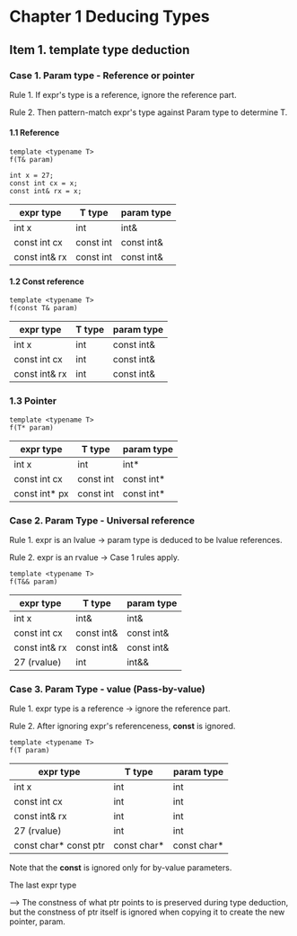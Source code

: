 # Chapter 1 Deducing Types

## Item 1. template type deduction


### Case 1. Param type - Reference or pointer

Rule 1. If expr's type is a reference, ignore the reference part.

Rule 2. Then pattern-match expr's type against Param type to determine T.

#### 1.1 Reference

```
template <typename T>
f(T& param)

int x = 27;
const int cx = x;
const int& rx = x;
```


expr type | T type | param type
----- | ----- | ----- |
int x | int | int&
const int cx | const int | const int&
const int& rx | const int | const int&

#### 1.2 Const reference

```
template <typename T>
f(const T& param)
```

expr type| T type | param type
----- | ----- | ----- |
int x | int | const int&
const int cx | int | const int&
const int& rx | int | const int&

### 1.3 Pointer

```
template <typename T>
f(T* param)
```

expr type| T type | param type
----- | ----- | ----- |
int x | int | int*
const int cx | const int | const int*
const int* px | const int | const int*

### Case 2. Param Type - Universal reference

Rule 1. expr is an lvalue &rarr; param type is deduced to be lvalue references.

Rule 2. expr is an rvalue &rarr; Case 1 rules apply.

```
template <typename T>
f(T&& param)
```

expr type| T type | param type
----- | ----- | ----- |
int x | int& | int&
const int cx | const int& | const int&
const int& rx | const int& | const int&
27 (rvalue) | int | int&&

### Case 3. Param Type - value (Pass-by-value)

Rule 1. expr type is a reference &rarr; ignore the reference part.

Rule 2. After ignoring expr's referenceness, **const** is ignored.

```
template <typename T>
f(T param)
```

expr type| T type | param type
----- | ----- | ----- |
int x | int | int
const int cx | int | int
const int& rx | int | int
27 (rvalue) | int | int
const char* const ptr | const char* | const char*

Note that the **const** is ignored only for by-value parameters.

The last expr type 

--> The constness of what ptr points to is preserved during type deduction, but the constness of ptr itself is ignored when copying it to create the new pointer, param.